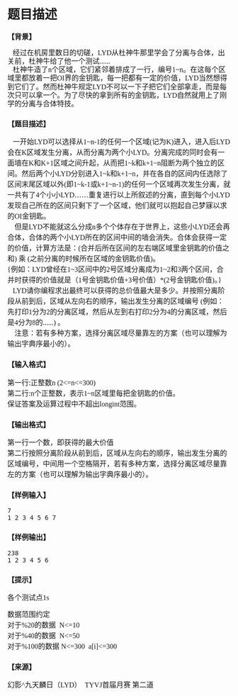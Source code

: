 # 题目描述


<h3>
	<span style="font-family:&#39;Microsoft YaHei&#39;;"><span style="font-size:16px;line-height:19.200000762939453px;font-family:&#39;Microsoft YaHei&#39;;">【背景】</span></span> 
</h3>
<p>
	<span><span style="font-size:16px;line-height:19.200000762939453px;"><span style="font-family:Microsoft YaHei;">   经过在机房里数日的切磋，LYD从杜神牛那里学会了分离与合体，出关前，杜神牛给了他一个测试......</span><br/>
<span style="font-family:Microsoft YaHei;">    杜神牛造了n个区域，它们紧邻着排成了一行，编号1~n。在这每个区域里都放着一把OI界的金钥匙，每一把都有一定的价值，LYD当然想得到它们了。然而杜神牛规定LYD不可以一下子把它们全部拿走，而是每次只可以拿一个。为了尽快的拿到所有的金钥匙，LYD自然就用上了刚学的分离与合体特技。</span></span></span><span style="font-size:16px;line-height:19.200000762939453px;font-family:&#39;Microsoft YaHei&#39;;"></span> 
</p>
<h3>
	<span style="font-family:&#39;Microsoft YaHei&#39;;font-size:16px;">【题目描述】</span> 
</h3>
<p>
	<span style="font-family:&#39;Microsoft YaHei&#39;;font-size:16px;"><span style="font-family:Microsoft YaHei;">   一开始LYD可以选择从1~n-1的任何一个区域(记为K)进入，进入后LYD会在K区域发生分离，从而分离为两个小LYD。分离完成的同时会有一面墙在K和K+1区域之间升起，从而把1~k和k+1~n阻断为两个独立的区间。然后两个小LYD分别进入1~k和k+1~n，并在各自的区间内任选除了区间末尾区域以外(即1~k-1或k+1~n-1)的任何一个区域再次发生分离，就一共有了4个小小LYD……重复进行以上所叙述的分离，直到每个小LYD发现自己所在的区间只剩下了一个区域，他们就可以抱起自己梦寐以求的OI金钥匙。</span><br/>
<span style="font-family:Microsoft YaHei;">     但是LYD不能就这么分成n多个个体存在于世界上，这些小LYD还会再合体，合体的两个小LYD所在的区间中间的墙会消失。合体会获得一定的价值，计算方法是：(合并后所在区间的左右端区域里金钥匙的价值之和) 乘 (之前分离的时候所在区域的金钥匙价值)。</span><br/>
<span style="font-family:Microsoft YaHei;"> {例如：LYD曾经在1~3区间中的2号区域分离成为1~2和3两个区间，合并时获得的价值就是（1号金钥匙价值+3号价值）*(2号金钥匙价值)。}</span><br/>
<span style="font-family:Microsoft YaHei;">    LYD请你编程求出最终可以获得的总价值最大是多少。并按照分离阶段从前到后，区域从左向右的顺序，输出发生分离的区域编号 (例如：先打印1分为2的分离区域，然后从左到右打印2分为4的分离区域，然后是4分为8的......) 。</span><br/>
<span style="font-family:Microsoft YaHei;">     注意：若有多种方案，选择分离区域尽量靠左的方案（也可以理解为输出字典序最小的）。</span><br/>
</span> 
</p>
<h3>
	<span style="font-family:&#39;Microsoft YaHei&#39;;font-size:16px;">【输入格式】</span> 
</h3>
<p>
	<span style="font-family:&#39;Microsoft YaHei&#39;;font-size:16px;"><span></span><span style="font-family:Microsoft YaHei;">第一行:正整数n (2&lt;=n&lt;=300)</span><br/>
<span style="font-family:Microsoft YaHei;"> 第二行:n个正整数，表示1~n区域里每把金钥匙的价值。</span><br/>
<span style="font-family:Microsoft YaHei;"> 保证答案及运算过程中不超出longint范围。</span><span></span></span> 
</p>
<h3>
	<span style="font-family:&#39;Microsoft YaHei&#39;;font-size:16px;">【输出格式】</span> 
</h3>
<p>
	<span style="font-family:&#39;Microsoft YaHei&#39;;font-size:16px;"><span style="font-family:Microsoft YaHei;">第一行一个数，即获得的最大价值</span><br/>
<span style="font-family:Microsoft YaHei;"> 第二行按照分离阶段从前到后，区域从左向右的顺序，输出发生分离的区域编号，中间用一个空格隔开，若有多种方案，选择分离区域尽量靠左的方案（也可以理解为输出字典序最小的）。</span></span> 
</p>
<h3>
	<span style="font-family:&#39;Microsoft YaHei&#39;;font-size:16px;">【样例输入】</span> 
</h3>
<pre>7
1 2 3 4 5 6 7
</pre>
<h3>
	<span style="font-family:&#39;Microsoft YaHei&#39;;font-size:16px;">【样例输出】</span> 
</h3>
<pre>238
1 2 3 4 5 6
</pre>
<h3>
	<span style="font-family:&#39;Microsoft YaHei&#39;;font-size:16px;">【提示】</span> 
</h3>
<p>
	<span style="font-family:&#39;Microsoft YaHei&#39;;font-size:16px;">各个测试点1s</span><span style="font-family:&#39;Microsoft YaHei&#39;;font-size:16px;"></span> 
</p>
<p>
	<span style="font-family:&#39;Microsoft YaHei&#39;;font-size:16px;"><span style="font-family:Microsoft YaHei;">数据范围约定</span><br/>
<span style="font-family:Microsoft YaHei;"> 对于%20的数据  N&lt;=10  </span><br/>
<span style="font-family:Microsoft YaHei;"> 对于%40的数据  N&lt;=50</span><br/>
<span style="font-family:Microsoft YaHei;"> 对于%100的数据 N&lt;=300  a[i]&lt;=300 </span><br/>
</span> 
</p>
<h3>
	<span style="font-family:&#39;Microsoft YaHei&#39;;font-size:16px;">【来源】</span> 
</h3>
<p>
	<span style="font-family:&#39;Microsoft YaHei&#39;;font-size:16px;">幻影^九天麟日（LYD）  TYVJ首届月赛 第二道</span> 
</p>
